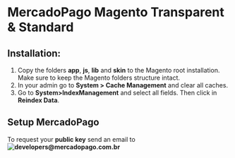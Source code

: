 MercadoPago Magento Transparent & Standard
================================


## Installation:

1. Copy the folders **app**, **js**, **lib** and **skin** to the Magento root installation. Make sure to keep the Magento folders structure intact.
2. In your admin go to **System > Cache Management** and clear all caches.
3. Go to **System>IndexManagement** and select all fields. Then click in **Reindex Data**.


## Setup MercadoPago


To request your **public key** send an email to **![developers@mercadopago.com.br](developers@mercadopago.com.br)**
